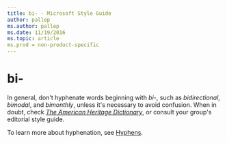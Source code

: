 ```yaml
---
title: bi- - Microsoft Style Guide
author: pallep
ms.author: pallep
ms.date: 11/19/2016
ms.topic: article
ms.prod = non-product-specific
---
```


# bi-

In general, don't hyphenate words beginning with *bi-*, such as *bidirectional*, *bimodal*, and *bimonthly*, unless it's necessary to avoid confusion. When in doubt, check [*The American Heritage Dictionary*](https://ahdictionary.com/), or consult your group's editorial style guide.

To learn more about hyphenation, see [Hyphens](/style-guide/punctuation/dashes-hyphens/hyphens).
